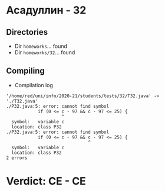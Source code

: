 # Асадуллин - 32
## Directories
- Dir `homeworks`... found
- Dir `homeworks/32`... found
## Compiling
- Compilation log
```
'/home/red/uni/info/2020-21/students/tests/32/T32.java' -> './T32.java'
./P32.java:5: error: cannot find symbol
			if (0 <= c - 97 && c - 97 <= 25) {
			         ^
  symbol:   variable c
  location: class P32
./P32.java:5: error: cannot find symbol
			if (0 <= c - 97 && c - 97 <= 25) {
			                   ^
  symbol:   variable c
  location: class P32
2 errors

```
# Verdict: **CE** - CE
